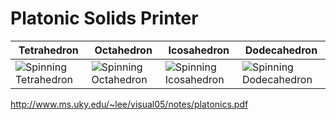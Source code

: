 # Platonic Solids Printer

| Tetrahedron | Octahedron | Icosahedron | Dodecahedron |
| ----------- | ---------- | ----------- | ------------ |
|![Spinning Tetrahedron](https://media1.giphy.com/media/zgwfSZ9FPRAESzk4O1/giphy.gif)|![Spinning Octahedron](https://media3.giphy.com/media/yf3RsqHOmlM6eVzYbV/giphy.gif)|![Spinning Icosahedron](https://media0.giphy.com/media/b51yW3VUzUAgSZ4aHa/giphy.gif)|![Spinning Dodecahedron](https://media3.giphy.com/media/BiuElm4k1VLRvsAmEM/giphy.gif)|

http://www.ms.uky.edu/~lee/visual05/notes/platonics.pdf
